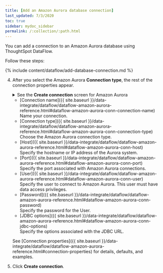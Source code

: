 ```yaml
---
title: [Add an Amazon Aurora database connection]
last_updated: 7/3/2020
toc: true
sidebar: mydoc_sidebar
permalink: /:collection/:path.html
---
```

You can add a connection to an Amazon Aurora database using ThoughtSpot DataFlow.

Follow these steps:

{% include content/dataflow/add-database-connection.md %}

4. After you select the Amazon Aurora **Connection type**, the rest of the connection properties appear.

   <details>
     <summary>See the <strong>Create connection</strong> screen for Amazon Aurora</summary>
     <p>
      <img src="../../images/dataflow-amazon-aurora-create.png" alt="Create Amazon Aurora connection" /></p>
   </details>

   * [Connection name]({{ site.baseurl }}/data-integrate/dataflow/dataflow-amazon-aurora-reference.html#dataflow-amazon-aurora-conn-connection-name)<br/>Name your connection.
   * [Connection type]({{ site.baseurl }}/data-integrate/dataflow/dataflow-amazon-aurora-reference.html#dataflow-amazon-aurora-conn-connection-type)<br/>Choose the Amazon Aurora connection type.
   * [Host]({{ site.baseurl }}/data-integrate/dataflow/dataflow-amazon-aurora-reference.html#dataflow-amazon-aurora-conn-host)<br/>Specify the hostname or IP address of the Aurora system.
   * [Port]({{ site.baseurl }}/data-integrate/dataflow/dataflow-amazon-aurora-reference.html#dataflow-amazon-aurora-conn-port)<br/>Specify the port associated with Amazon Aurora connections.
   * [User]({{ site.baseurl }}/data-integrate/dataflow/dataflow-amazon-aurora-reference.html#dataflow-amazon-aurora-conn-user)<br/>Specify the user to connect to Amazon Aurora. This user must have data access privileges.
   * [Password]({{ site.baseurl }}/data-integrate/dataflow/dataflow-amazon-aurora-reference.html#dataflow-amazon-aurora-conn-password)<br/>Specify the password for the User.
   * [JDBC options]({{ site.baseurl }}/data-integrate/dataflow/dataflow-amazon-aurora-reference.html#dataflow-amazon-aurora-conn-jdbc-options)<br/>Specify the options associated with the JDBC URL.

   See [Connection properties]({{ site.baseurl }}/data-integrate/dataflow/dataflow-amazon-aurora-reference.html#connection-properties) for details, defaults, and examples.

5. Click **Create connection**.   
